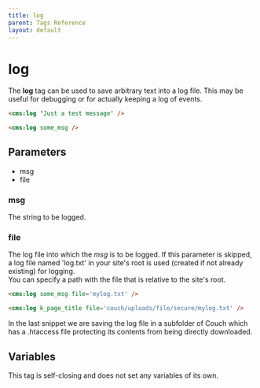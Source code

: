 ```yaml
---
title: log
parent: Tags Reference
layout: default
---
```


# log

The **log** tag can be used to save arbitrary text into a log file. This may be useful for debugging or for actually keeping a log of events.

```html
<cms:log 'Just a test message' />
```

```html
<cms:log some_msg />
```

## Parameters

* msg
* file

### msg

The string to be logged.

### file

The log file into which the _msg_ is to be logged. If this parameter is skipped, a log file named 'log.txt' in your site's root is used (created if not already existing) for logging.<br/>
You can specify a path with the file that is relative to the site's root.

```html
<cms:log some_msg file='mylog.txt' />
```

```html
<cms:log k_page_title file='couch/uploads/file/secure/mylog.txt' />
```

In the last snippet we are saving the log file in a subfolder of Couch which has a .htaccess file protecting its contents from being directly downloaded.

## Variables

This tag is self-closing and does not set any variables of its own.
